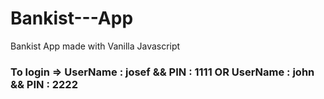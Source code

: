 # Bankist---App
Bankist App made with Vanilla Javascript

### To login  => UserName : josef && PIN : 1111 OR UserName : john && PIN : 2222
